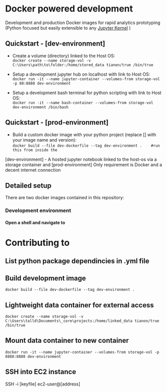 # Docker powered development
Development and production Docker images for rapid analytics prototyping (Python focused but easily extensible to any [Jupyter Kernel](https://github.com/jupyter/jupyter/wiki/Jupyter-kernels) )  


## Quickstart - [dev-environment]
* Create a volume (directory) linked to the Host OS:  
`docker create --name storage-vol -v C:\Users\path\to\folder:/home/stored_data tianon/true /bin/true`  

* Setup a development jupyter hub on localhost with link to Host OS:  
`docker run -it --name jupyter-container --volumes-from storage-vol -p 80:8888 dev-environment`  

* Setup a development bash terminal for python scripting with link to Host OS:  
`docker run -it --name bash-container --volumes-from storage-vol dev-environment /bin/bash`

## Quickstart - [prod-environment]  
* Build a custom docker image with your python project (replace [] with your image name and version):    
`docker build --file dev-dockerfile --tag dev-environment .    #run this from inside the `  



[dev-environment] - A hosted jupyter notebook linked to the host-os via a storage container
and [prod-environment] 
Only requirement is Docker and a decent internet connection

## Detailed setup  
There are two docker images contained in this repository:

### Development environment
#### Open a shell and navigate to 

# Contributing to 
## List python package dependincies in .yml file

## Build development image
`docker build --file dev-dockerfile --tag dev-environment .`

## Lightweight data container for external access
`docker create --name storage-vol -v C:\Users\talld\Documents\_core\projects:/home/linked_data tianon/true /bin/true`

## Mount data container to new container
`docker run -it --name jupyter-container --volumes-from storage-vol -p 8888:8888 dev-environment`

## SSH into EC2 instance
SSH -i [keyfile] ec2-user@[address]
